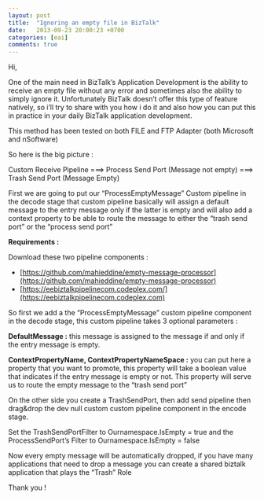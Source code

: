 ```yaml
---
layout: post
title:  "Ignoring an empty file in BizTalk"
date:   2013-09-23 20:00:23 +0700
categories: [eai]
comments: true
---
```

Hi,

One of the main need in BizTalk’s Application Development is the ability to receive an empty file without any error and sometimes also the ability to simply ignore it. Unfortunately BizTalk doesn’t offer this type of feature natively,  so i’ll try to share with you how i do it and also how you can put this in practice in your daily BizTalk application development.

This method has been tested on both FILE and FTP Adapter (both Microsoft and nSoftware)

So here is the big picture :

Custom Receive Pipeline  ===> Process Send Port (Message not empty)
                         ===> Trash Send Port (Message Empty)

First we are going to put our “ProcessEmptyMessage” Custom pipeline  in the decode stage that custom pipeline basically will assign a default message  to the entry message only if the latter is empty and will also add a context property to be able to route the message to   either the “trash send port” or the “process send port”

**Requirements :**

Download  these two pipeline components :

+ [https://github.com/mahieddine/empty-message-processor](https://github.com/mahieddine/empty-message-processor)
+ [https://eebiztalkpipelinecom.codeplex.com/](https://eebiztalkpipelinecom.codeplex.com)

So first we add a the “ProcessEmptyMessage” custom pipeline component in the decode stage, this custom pipeline takes 3 optional parameters  :

**DefaultMessage :** this message is assigned to the message if and only if the entry message is empty.

**ContextPropertyName, ContextPropertyNameSpace :** you can put here a property that you want to promote, this property will take a boolean value that indicates if the entry message is empty or not.  This property will serve us to route the empty message to the “trash send port”

On the other side you create a TrashSendPort, then add send pipeline then drag&drop the dev null custom custom pipeline component in the encode stage.

Set the TrashSendPortFilter to Ournamespace.IsEmpty = true and the ProcessSendPort’s Filter to Ournamespace.IsEmpty = false

Now every empty message will be automatically dropped, if you have many applications that need to drop a message you can create a shared biztalk application that plays the “Trash” Role

Thank you !
